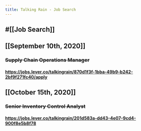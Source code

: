 ```yaml
---
title: Talking Rain - Job Search
---
```


## #[[Job Search]]

## 

## [[September 10th, 2020]]
### ~~Supply Chain Operations Manager~~
#### https://jobs.lever.co/talkingrain/870d1f3f-1bba-49b9-b242-2bf9f271fc40/apply

## [[October 15th, 2020]]
### ~~Senior Inventory Control Analyst~~
#### https://jobs.lever.co/talkingrain/201d583a-dd43-4e07-9cd4-900f8e5b8f78
